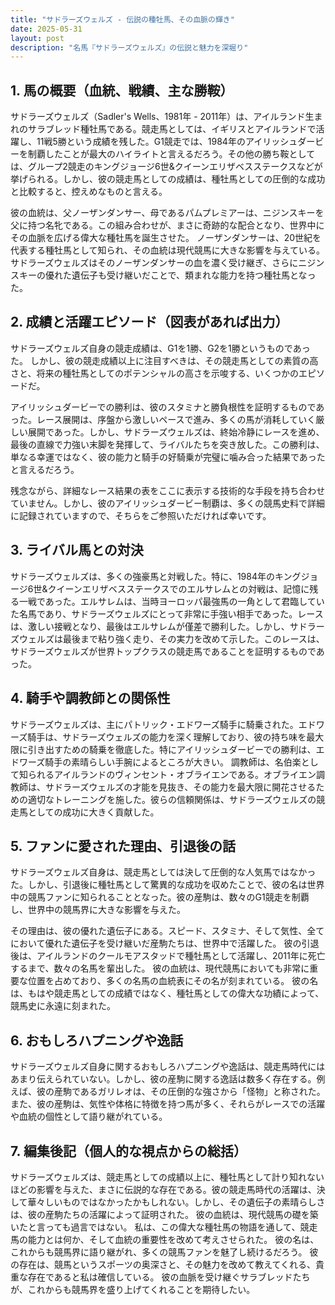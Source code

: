 ```yaml
---
title: "サドラーズウェルズ - 伝説の種牡馬、その血脈の輝き"
date: 2025-05-31
layout: post
description: "名馬『サドラーズウェルズ』の伝説と魅力を深堀り"
---
```


## 1. 馬の概要（血統、戦績、主な勝鞍）

サドラーズウェルズ（Sadler's Wells、1981年 - 2011年）は、アイルランド生まれのサラブレッド種牡馬である。競走馬としては、イギリスとアイルランドで活躍し、11戦5勝という成績を残した。G1競走では、1984年のアイリッシュダービーを制覇したことが最大のハイライトと言えるだろう。その他の勝ち鞍としては、グループ2競走のキングジョージ6世&クイーンエリザベスステークスなどが挙げられる。しかし、彼の競走馬としての成績は、種牡馬としての圧倒的な成功と比較すると、控えめなものと言える。

彼の血統は、父ノーザンダンサー、母であるパムプレミアーは、ニジンスキーを父に持つ名牝である。この組み合わせが、まさに奇跡的な配合となり、世界中にその血脈を広げる偉大な種牡馬を誕生させた。 ノーザンダンサーは、20世紀を代表する種牡馬として知られ、その血統は現代競馬に大きな影響を与えている。サドラーズウェルズはそのノーザンダンサーの血を濃く受け継ぎ、さらにニジンスキーの優れた遺伝子も受け継いだことで、類まれな能力を持つ種牡馬となった。


## 2. 成績と活躍エピソード（図表があれば出力）

サドラーズウェルズ自身の競走成績は、G1を1勝、G2を1勝というものであった。  しかし、彼の競走成績以上に注目すべきは、その競走馬としての素質の高さと、将来の種牡馬としてのポテンシャルの高さを示唆する、いくつかのエピソードだ。

アイリッシュダービーでの勝利は、彼のスタミナと勝負根性を証明するものであった。レース展開は、序盤から激しいペースで進み、多くの馬が消耗していく厳しい展開であった。しかし、サドラーズウェルズは、終始冷静にレースを進め、最後の直線で力強い末脚を発揮して、ライバルたちを突き放した。この勝利は、単なる幸運ではなく、彼の能力と騎手の好騎乗が完璧に噛み合った結果であったと言えるだろう。

残念ながら、詳細なレース結果の表をここに表示する技術的な手段を持ち合わせていません。しかし、彼のアイリッシュダービー制覇は、多くの競馬史料で詳細に記録されていますので、そちらをご参照いただければ幸いです。


## 3. ライバル馬との対決

サドラーズウェルズは、多くの強豪馬と対戦した。特に、1984年のキングジョージ6世&クイーンエリザベスステークスでのエルサレムとの対戦は、記憶に残る一戦であった。エルサレムは、当時ヨーロッパ最強馬の一角として君臨していた名馬であり、サドラーズウェルズにとって非常に手強い相手であった。レースは、激しい接戦となり、最後はエルサレムが僅差で勝利した。しかし、サドラーズウェルズは最後まで粘り強く走り、その実力を改めて示した。このレースは、サドラーズウェルズが世界トップクラスの競走馬であることを証明するものであった。


## 4. 騎手や調教師との関係性

サドラーズウェルズは、主にパトリック・エドワーズ騎手に騎乗された。エドワーズ騎手は、サドラーズウェルズの能力を深く理解しており、彼の持ち味を最大限に引き出すための騎乗を徹底した。特にアイリッシュダービーでの勝利は、エドワーズ騎手の素晴らしい手腕によるところが大きい。  調教師は、名伯楽として知られるアイルランドのヴィンセント・オブライエンである。オブライエン調教師は、サドラーズウェルズの才能を見抜き、その能力を最大限に開花させるための適切なトレーニングを施した。彼らの信頼関係は、サドラーズウェルズの競走馬としての成功に大きく貢献した。


## 5. ファンに愛された理由、引退後の話

サドラーズウェルズ自身は、競走馬としては決して圧倒的な人気馬ではなかった。しかし、引退後に種牡馬として驚異的な成功を収めたことで、彼の名は世界中の競馬ファンに知られることとなった。彼の産駒は、数々のG1競走を制覇し、世界中の競馬界に大きな影響を与えた。

その理由は、彼の優れた遺伝子にある。スピード、スタミナ、そして気性、全てにおいて優れた遺伝子を受け継いだ産駒たちは、世界中で活躍した。  彼の引退後は、アイルランドのクールモアスタッドで種牡馬として活躍し、2011年に死亡するまで、数々の名馬を輩出した。  彼の血統は、現代競馬においても非常に重要な位置を占めており、多くの名馬の血統表にその名が刻まれている。  彼の名は、もはや競走馬としての成績ではなく、種牡馬としての偉大な功績によって、競馬史に永遠に刻まれた。


## 6. おもしろハプニングや逸話

サドラーズウェルズ自身に関するおもしろハプニングや逸話は、競走馬時代にはあまり伝えられていない。しかし、彼の産駒に関する逸話は数多く存在する。例えば、彼の産駒であるガリレオは、その圧倒的な強さから「怪物」と称された。また、彼の産駒は、気性や体格に特徴を持つ馬が多く、それらがレースでの活躍や血統の個性として語り継がれている。


## 7. 編集後記（個人的な視点からの総括）

サドラーズウェルズは、競走馬としての成績以上に、種牡馬として計り知れないほどの影響を与えた、まさに伝説的な存在である。彼の競走馬時代の活躍は、決して華々しいものではなかったかもしれない。しかし、その遺伝子の素晴らしさは、彼の産駒たちの活躍によって証明された。  彼の血統は、現代競馬の礎を築いたと言っても過言ではない。  私は、この偉大な種牡馬の物語を通して、競走馬の能力とは何か、そして血統の重要性を改めて考えさせられた。  彼の名は、これからも競馬界に語り継がれ、多くの競馬ファンを魅了し続けるだろう。  彼の存在は、競馬というスポーツの奥深さと、その魅力を改めて教えてくれる、貴重な存在であると私は確信している。  彼の血脈を受け継ぐサラブレッドたちが、これからも競馬界を盛り上げてくれることを期待したい。
